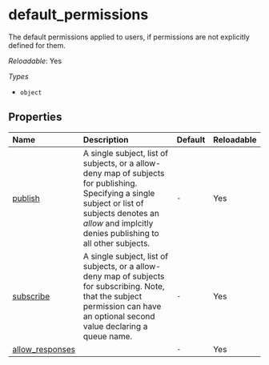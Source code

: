 # default_permissions

The default permissions applied to users, if permissions are
not explicitly defined for them.

*Reloadable*: Yes

*Types*

- `object`


## Properties

| Name | Description | Default | Reloadable |
| :--- | :---------- | :------ | :--------- |
| [publish](/ref/config/gateway/authorization/default_permissions/publish) | A single subject, list of subjects, or a allow-deny map of subjects for publishing. Specifying a single subject or list of subjects denotes an *allow* and implcitly denies publishing to all other subjects. | `-` | Yes |
| [subscribe](/ref/config/gateway/authorization/default_permissions/subscribe) | A single subject, list of subjects, or a allow-deny map of subjects for subscribing. Note, that the subject permission can have an optional second value declaring a queue name. | `-` | Yes |
| [allow_responses](/ref/config/gateway/authorization/default_permissions/allow_responses) |  | `-` | Yes |
